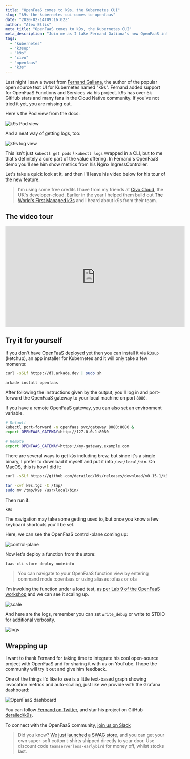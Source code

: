 ```yaml
---
title: "OpenFaaS comes to k9s, the Kubernetes CUI"
slug: "k9s-the-kubernetes-cui-comes-to-openfaas"
date: "2020-02-14T09:16:02Z"
author: "Alex Ellis"
meta_title: "OpenFaaS comes to k9s, the Kubernetes CUI"
meta_description: "Join me as I take Fernand Galiana's new OpenFaaS integration for k9s for a test-drive. k9s is a popular open-source CUI for Kubernetes with 5k GitHub stars."
tags:
  - "kubernetes"
  - "k3sup"
  - "k9s"
  - "civo"
  - "openfaas"
  - "k3s"
---
```


Last night I saw a tweet from [Fernand Galiana](https://twitter.com/kitesurfer), the author of the popular open source text UI for Kubernetes named "k9s". Fernand added support for OpenFaaS Functions and Services via his project. k9s has over 5k GitHub stars and many fans in the Cloud Native community. If you've not tried it yet, you are missing out.

Here's the Pod view from the docs:

![k9s Pod view](https://github.com/derailed/k9s/raw/master/assets/screen_po.png)

And a neat way of getting logs, too:

![k9s log view](https://github.com/derailed/k9s/raw/master/assets/screen_logs.png)

This isn't just `kubectl get pods` / `kubectl logs` wrapped in a CLI, but to me that's definitely a core part of the value offering. In Fernand's OpenFaaS demo you'll see him show metrics from his Nginx IngressController.

Let's take a quick look at it, and then I'll leave his video below for his tour of the new feature.

> I'm using some free credits I have from my friends at [Civo Cloud](https://www.civo.com/), the UK's developer-cloud. Earlier in the year I helped them build out [The World's First Managed k3s](https://blog.alexellis.io/the-worlds-first-managed-k3s/) and I heard about k9s from their team.

## The video tour

<iframe width="560" height="315" src="https://www.youtube.com/embed/7Fx4XQ2ftpM" frameborder="0" allow="accelerometer; autoplay; encrypted-media; gyroscope; picture-in-picture" allowfullscreen></iframe>

## Try it for yourself

If you don't have OpenFaaS deployed yet then you can install it via `k3sup` (ketchup), an app installer for Kubernetes and it will only take a few moments:

```bash
curl -sSLf https://dl.arkade.dev | sudo sh

arkade install openfaas
```

After following the instructions given by the output, you'll log in and port-forward the OpenFaaS gateway to your local machine on port `8080`.

If you have a remote OpenFaaS gateway, you can also set an environment variable.

```bash
# Default
kubectl port-forward -n openfaas svc/gateway 8080:8080 &
export OPENFAAS_GATEWAY=http://127.0.0.1:8080

# Remote
export OPENFAAS_GATEWAY=https://my-gateway.example.com
```

There are several ways to get `k9s` including brew, but since it's a single binary, I prefer to download it myself and put it into `/usr/local/bin`. On MacOS, this is how I did it:

```bash
curl -sSLf https://github.com/derailed/k9s/releases/download/v0.15.1/k9s_Darwin_x86_64.tar.gz > k9s.tgz

tar -xvf k9s.tgz -C /tmp/
sudo mv /tmp/k9s /usr/local/bin/
```

Then run it:

```bash
k9s
```

The navigation may take some getting used to, but once you know a few keyboard shortcuts you'll be set.

Here, we can see the OpenFaaS control-plane coming up:

![control-plane](/content/images/2020/02/control-plane.png)

Now let's deploy a function from the store:

```bash
faas-cli store deploy nodeinfo
```

> You can navigate to your OpenFaaS function view by entering command mode :openfaas or using aliases :ofaas or ofa

I'm invoking the function under a load test, [as per Lab 9 of the OpenFaaS workshop](https://github.com/openfaas/workshop/blob/master/lab9.md) and we can see it scaling up.

![scale](/content/images/2020/02/scale.png)

And here are the logs, remember you can set `write_debug` or write to STDIO for additional verbosity.

![logs](/content/images/2020/02/logs.png)

## Wrapping up

I want to thank Fernand for taking time to integrate his cool open-source project with OpenFaaS and for sharing it with us on YouTube. I hope the community will try it out and give him feedback.

One of the things I'd like to see is a little text-based graph showing invocation metrics and auto-scaling, just like we provide with the Grafana dashboard:

![OpenFaaS dashboard](https://camo.githubusercontent.com/24915ac87ecf8a31285f273846e7a5ffe82eeceb/68747470733a2f2f7062732e7477696d672e636f6d2f6d656469612f4339636145364358554141585f36342e6a70673a6c61726765)

You can follow [Fernand on Twitter](https://twitter.com/kitesurfer), and star his project on GitHub [derailed/k9s](https://github.com/derailed/k9s).

To connect with the OpenFaaS community, [join us on Slack](https://slack.openfaas.io/)

> Did you know? [We just launched a SWAG store](https://www.openfaas.com/blog/swag-store-launch/), and you can get your own super-soft cotton t-shirts shipped directly to your door. Use discount code `teamserverless-earlybird` for money off, whilst stocks last.